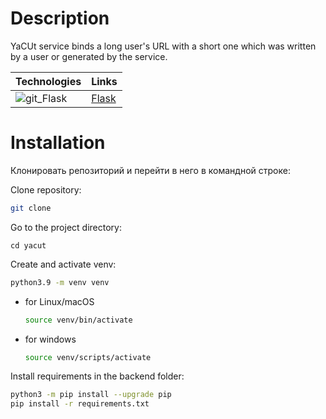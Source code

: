 # Description
YaCUt service binds a long user's URL with a short one which was written by a user or generated by the service.

| Technologies | Links |
| ---- | ---- |
| ![git_Flask](https://github.com/pandenic/yacut/assets/114985447/7a765dbb-e153-4217-870f-021598f23ed2) | [Flask](https://flask.palletsprojects.com/en/3.0.x/)

# Installation

Клонировать репозиторий и перейти в него в командной строке:

Clone repository:
```bash
git clone
```
Go to the project directory:
```
cd yacut
```
Create and activate venv:

```bash
python3.9 -m venv venv
```

- for Linux/macOS

    ```bash
    source venv/bin/activate
    ```

- for windows

    ```bash
    source venv/scripts/activate
    ```

Install requirements in the backend folder:
```bash
python3 -m pip install --upgrade pip
pip install -r requirements.txt
```
